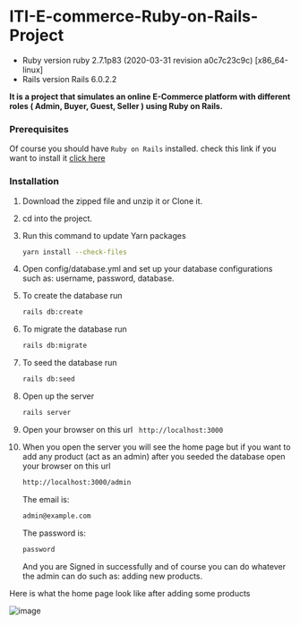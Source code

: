 # ITI-E-commerce-Ruby-on-Rails-Project


* Ruby version
     ruby 2.7.1p83 (2020-03-31 revision a0c7c23c9c) [x86_64-linux]
* Rails version
     Rails 6.0.2.2
     
**It is a project that simulates an online E-Commerce platform with different roles ( Admin, Buyer, Guest, Seller ) using Ruby on Rails.**

### Prerequisites
Of course you should have `Ruby on Rails` installed. check this link if you want to install it 
[click here](https://gorails.com/setup/ubuntu/18.04?fbclid=IwAR3wD2jCDfuGIVRp1EV4DSs2fbNU8lASYtIA2uonCLzOXYoefbia1sqnWRc)

### Installation

1. Download the zipped file and unzip it or Clone it.
2. cd into the project.  
3.  Run this command to update Yarn packages
    ```sh
    yarn install --check-files
    ```
4. Open config/database.yml and set up your database configurations such as: username, password, database.
  
5. To create the database run
    ```sh
    rails db:create
    ```
6. To migrate the database run
    ```sh
    rails db:migrate
    ```
8. To seed the database run
    ```sh
    rails db:seed
    ```
9. Open up the server
    ```sh
    rails server
    ```
10. Open your browser on this url ``` http://localhost:3000```

11. When you open the server you will see the home page but if you want to add any product (act as an admin) 
    after you seeded the database open your browser on this url
    ```sh
    http://localhost:3000/admin
    ```
    The email is:
    ```sh
    admin@example.com
    ```
    The password is:
    ```sh
    password
    ```
    And you are Signed in successfully and of course you can do whatever the admin can do such as: adding new products.

Here is what the home page look like after adding some products

![image](https://user-images.githubusercontent.com/58911754/82108498-28ae7380-972f-11ea-8416-77f82763e001.png)





